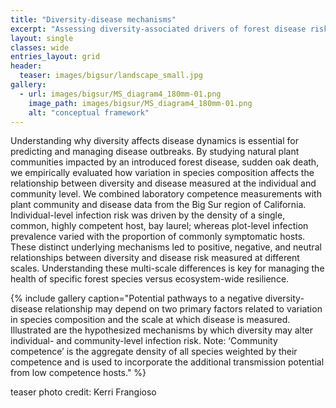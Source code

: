 ```yaml
---
title: "Diversity-disease mechanisms"
excerpt: "Assessing diversity-associated drivers of forest disease risk at the individual and community level"
layout: single
classes: wide
entries_layout: grid
header:
  teaser: images/bigsur/landscape_small.jpg
gallery:
  - url: images/bigsur/MS_diagram4_180mm-01.png
    image_path: images/bigsur/MS_diagram4_180mm-01.png
    alt: "conceptual framework"
---
```


Understanding why diversity affects disease dynamics is essential for predicting and managing disease outbreaks. By studying natural plant communities impacted by an introduced forest disease, sudden oak death, we empirically evaluated how variation in species composition affects the relationship between diversity and disease measured at the individual and community level. We combined laboratory competence measurements with plant community and disease data from the Big Sur region of California. Individual-level infection risk was driven by the density of a single, common, highly competent host, bay laurel; whereas plot-level infection prevalence varied with the proportion of commonly symptomatic hosts. These distinct underlying mechanisms led to positive, negative, and neutral relationships between diversity and disease risk measured at different scales. Understanding these multi-scale differences is key for managing the health of specific forest species versus ecosystem-wide resilience.  

{% include gallery caption="Potential pathways to a negative diversity-disease relationship may depend on two primary factors related to variation in species composition and the scale at which disease is measured. Illustrated are the hypothesized mechanisms by which diversity may alter individual- and community-level infection risk. Note: ‘Community competence’ is the aggregate density of all species weighted by their competence and is used to incorporate the additional transmission potential from low competence hosts." %}  

teaser photo credit: Kerri Frangioso